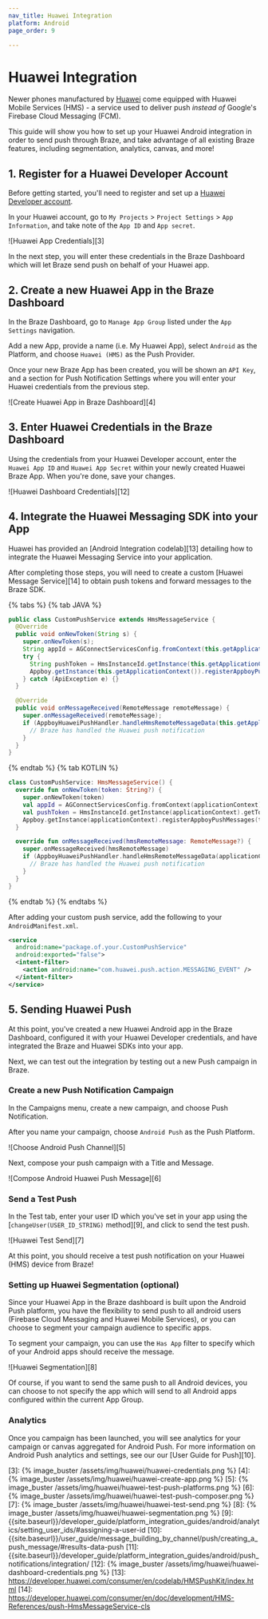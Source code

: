 ```yaml
---
nav_title: Huawei Integration
platform: Android
page_order: 9

---
```

# Huawei Integration

Newer phones manufactured by [Huawei][1] come equipped with Huawei Mobile Services (HMS) - a service used to deliver push _instead of_ Google's Firebase Cloud Messaging (FCM).

This guide will show you how to set up your Huawei Android integration in order to send push through Braze, and take advantage of all existing Braze features, including segmentation, analytics, canvas, and more!

## 1. Register for a Huawei Developer Account

Before getting started, you'll need to register and set up a [Huawei Developer account][2].

In your Huawei account, go to `My Projects` > `Project Settings` > `App Information`, and take note of the `App ID` and `App secret`.

![Huawei App Credentials][3]

In the next step, you will enter these credentials in the Braze Dashboard which will let Braze send push on behalf of your Huawei app.

## 2. Create a new Huawei App in the Braze Dashboard

In the Braze Dashboard, go to `Manage App Group` listed under the `App Settings` navigation.

Add a new App, provide a name (i.e. My Huawei App), select `Android` as the Platform, and choose `Huawei (HMS)` as the Push Provider.

Once your new Braze App has been created, you will be shown an `API Key`, and a section for Push Notification Settings where you will enter your Huawei credentials from the previous step.

![Create Huawei App in Braze Dashboard][4]

## 3. Enter Huawei Credentials in the Braze Dashboard

Using the credentials from your Huawei Developer account, enter the `Huawei App ID` and `Huawei App Secret` within your newly created Huawei Braze App. When you're done, save your changes.

![Huawei Dashboard Credentials][12]

## 4. Integrate the Huawei Messaging SDK into your App

Huawei has provided an [Android Integration codelab][13] detailing how to integrate the Huawei Messaging Service into your application.

After completing those steps, you will need to create a custom [Huawei Message Service][14] to obtain push tokens and forward messages to the Braze SDK.

{% tabs %}
{% tab JAVA %}

```java
public class CustomPushService extends HmsMessageService {
  @Override
  public void onNewToken(String s) {
    super.onNewToken(s);
    String appId = AGConnectServicesConfig.fromContext(this.getApplicationContext()).getString("client/app_id");
    try {
      String pushToken = HmsInstanceId.getInstance(this.getApplicationContext()).getToken(appId, "HCM");
      Appboy.getInstance(this.getApplicationContext()).registerAppboyPushMessages(pushToken);
    } catch (ApiException e) {}
  }

  @Override
  public void onMessageReceived(RemoteMessage remoteMessage) {
    super.onMessageReceived(remoteMessage);
    if (AppboyHuaweiPushHandler.handleHmsRemoteMessageData(this.getApplicationContext(), remoteMessage.getData())) {
      // Braze has handled the Huawei push notification
    }
  }
}
```

{% endtab %}
{% tab KOTLIN %}

```kotlin
class CustomPushService: HmsMessageService() {
  override fun onNewToken(token: String?) {
    super.onNewToken(token)
    val appId = AGConnectServicesConfig.fromContext(applicationContext).getString("client/app_id")
    val pushToken = HmsInstanceId.getInstance(applicationContext).getToken(appId, "HCM")
    Appboy.getInstance(applicationContext).registerAppboyPushMessages(token!!)
  }

  override fun onMessageReceived(hmsRemoteMessage: RemoteMessage?) {
    super.onMessageReceived(hmsRemoteMessage)
    if (AppboyHuaweiPushHandler.handleHmsRemoteMessageData(applicationContext, hmsRemoteMessage?.data)) {
      // Braze has handled the Huawei push notification
    }
  }
}
```

{% endtab %}
{% endtabs %}

After adding your custom push service, add the following to your `AndroidManifest.xml`.

```xml
<service
  android:name="package.of.your.CustomPushService"
  android:exported="false">
  <intent-filter>
    <action android:name="com.huawei.push.action.MESSAGING_EVENT" />
  </intent-filter>
</service>
```

## 5. Sending Huawei Push

At this point, you've created a new Huawei Android app in the Braze Dashboard, configured it with your Huawei Developer credentials, and have integrated the Braze and Huawei SDKs into your app.

Next, we can test out the integration by testing out a new Push campaign in Braze.

### Create a new Push Notification Campaign

In the Campaigns menu, create a new campaign, and choose Push Notification.

After you name your campaign, choose `Android Push` as the Push Platform.

![Choose Android Push Channel][5]

Next, compose your push campaign with a Title and Message.

![Compose Android Huawei Push Message][6]

### Send a Test Push

In the Test tab, enter your user ID which you've set in your app using the [`changeUser(USER_ID_STRING)` method][9], and click to send the test push.

![Huawei Test Send][7]

At this point, you should receive a test push notification on your Huawei (HMS) device from Braze!

### Setting up Huawei Segmentation (optional)

Since your Huawei App in the Braze dashboard is built upon the Android Push platform, you have the flexibility to send push to all android users (Firebase Cloud Messaging and Huawei Mobile Services), or you can choose to segment your campaign audience to specific apps.

To segment your campaign, you can use the `Has App` filter to specify which of your Android apps should receive the message.

![Huawei Segmentation][8]

Of course, if you want to send the same push to all Android devices, you can choose to not specify the app which will send to all Android apps configured within the current App Group.

### Analytics

Once you campaign has been launched, you will see analytics for your campaign or canvas aggregated for Android Push. For more information on Android Push analytics and settings, see our our [User Guide for Push][10].


[1]: https://huaweimobileservices.com/
[2]: https://developer.huawei.com/consumer/en/console
[3]: {% image_buster /assets/img/huawei/huawei-credentials.png %}
[4]: {% image_buster /assets/img/huawei/huawei-create-app.png %}
[5]: {% image_buster /assets/img/huawei/huawei-test-push-platforms.png %}
[6]: {% image_buster /assets/img/huawei/huawei-test-push-composer.png %}
[7]: {% image_buster /assets/img/huawei/huawei-test-send.png %}
[8]: {% image_buster /assets/img/huawei/huawei-segmentation.png %}
[9]: {{site.baseurl}}/developer_guide/platform_integration_guides/android/analytics/setting_user_ids/#assigning-a-user-id
[10]: {{site.baseurl}}/user_guide/message_building_by_channel/push/creating_a_push_message/#results-data-push
[11]: {{site.baseurl}}/developer_guide/platform_integration_guides/android/push_notifications/integration/
[12]: {% image_buster /assets/img/huawei/huawei-dashboard-credentials.png %}
[13]: https://developer.huawei.com/consumer/en/codelab/HMSPushKit/index.html
[14]: https://developer.huawei.com/consumer/en/doc/development/HMS-References/push-HmsMessageService-cls
